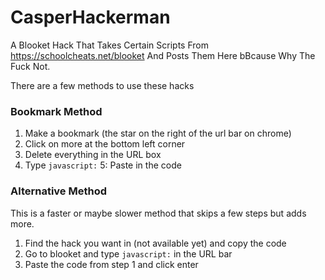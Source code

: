 # CasperHackerman
A Blooket Hack That Takes Certain Scripts From https://schoolcheats.net/blooket And Posts Them Here bBcause Why The Fuck Not.

There are a few methods to use these hacks
### Bookmark Method

1. Make a bookmark (the star on the right of the url bar on chrome)
2. Click on more at the bottom left corner
3. Delete everything in the URL box
4. Type `javascript:`
5: Paste in the code

### Alternative Method

This is a faster or maybe slower method that skips a few steps but adds more.

1. Find the hack you want in (not available yet) and copy the code
2. Go to blooket and type `javascript:` in the URL bar
3. Paste the code from step 1 and click enter
